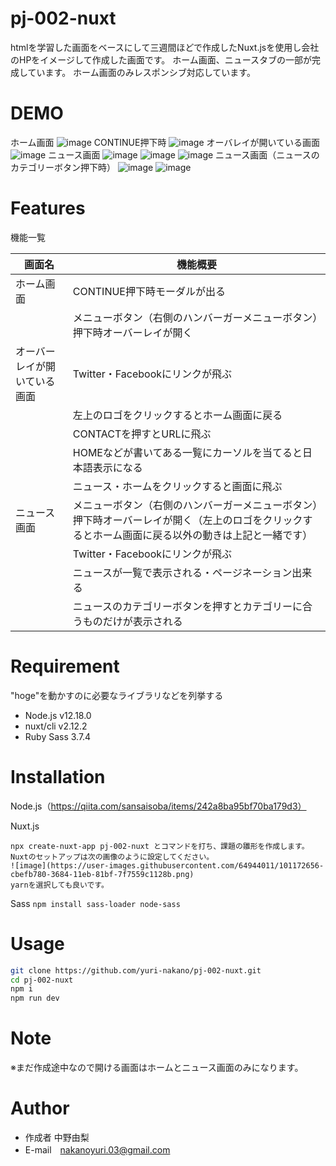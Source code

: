 # pj-002-nuxt
htmlを学習した画面をベースにして三週間ほどで作成したNuxt.jsを使用し会社のHPをイメージして作成した画面です。
ホーム画面、ニュースタブの一部が完成しています。
ホーム画面のみレスポンシブ対応しています。


# DEMO
 ホーム画面
![image](https://user-images.githubusercontent.com/64944011/99475039-0a9d2680-2991-11eb-9e36-1958954bc703.png)
CONTINUE押下時
![image](https://user-images.githubusercontent.com/64944011/101171119-af528000-3682-11eb-9626-760526c09e96.png)
オーバレイが開いている画面
![image](https://user-images.githubusercontent.com/64944011/101170905-70bcc580-3682-11eb-8696-adb4d0aaf672.png)
ニュース画面
![image](https://user-images.githubusercontent.com/64944011/101171153-bb3e4200-3682-11eb-9795-ca3a378d1a7d.png)
![image](https://user-images.githubusercontent.com/64944011/101171166-c002f600-3682-11eb-9019-364c62bfb596.png)
![image](https://user-images.githubusercontent.com/64944011/101171175-c2655000-3682-11eb-97ef-32ec3390dbe1.png)
ニュース画面（ニュースのカテゴリーボタン押下時）
![image](https://user-images.githubusercontent.com/64944011/101171320-ed4fa400-3682-11eb-9876-1b97d778ec4d.png)
![image](https://user-images.githubusercontent.com/64944011/101171331-f04a9480-3682-11eb-8a75-121be06d5b60.png)


 
# Features
 機能一覧
 
 | 画面名 | 機能概要 |
 | ------------- | ------------- |
 | ホーム画面  |  CONTINUE押下時モーダルが出る |
 |   |  メニューボタン（右側のハンバーガーメニューボタン）押下時オーバーレイが開く |
 | オーバーレイが開いている画面  |  Twitter・Facebookにリンクが飛ぶ |
 |   |  左上のロゴをクリックするとホーム画面に戻る |
 |   |  CONTACTを押すとURLに飛ぶ |
 |   |  HOMEなどが書いてある一覧にカーソルを当てると日本語表示になる |
 |   |  ニュース・ホームをクリックすると画面に飛ぶ |
 | ニュース画面  | メニューボタン（右側のハンバーガーメニューボタン）押下時オーバーレイが開く（左上のロゴをクリックするとホーム画面に戻る以外の動きは上記と一緒です）  |
 |   | Twitter・Facebookにリンクが飛ぶ |
 |   | ニュースが一覧で表示される・ページネーション出来る |
 |   | ニュースのカテゴリーボタンを押すとカテゴリーに合うものだけが表示される |
 
 
# Requirement
 
"hoge"を動かすのに必要なライブラリなどを列挙する
 
* Node.js v12.18.0
* nuxt/cli v2.12.2
* Ruby Sass 3.7.4
 
# Installation

Node.js（https://qiita.com/sansaisoba/items/242a8ba95bf70ba179d3）
 
Nuxt.js
 ```
npx create-nuxt-app pj-002-nuxt とコマンドを打ち、課題の雛形を作成します。
Nuxtのセットアップは次の画像のように設定してください。
![image](https://user-images.githubusercontent.com/64944011/101172656-cbefb780-3684-11eb-81bf-7f7559c1128b.png)
yarnを選択しても良いです。
 
```
Sass
`npm install sass-loader node-sass`
# Usage
 
```bash
git clone https://github.com/yuri-nakano/pj-002-nuxt.git
cd pj-002-nuxt
npm i
npm run dev
```
 
# Note
 
※まだ作成途中なので開ける画面はホームとニュース画面のみになります。

 
# Author
 
* 作成者 中野由梨
* E-mail　nakanoyuri.03@gmail.com
 
